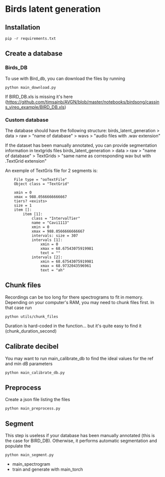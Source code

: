 # Birds latent generation

## Installation

    pip -r requirements.txt

## Create a database

### Birds_DB
To use with Bird_db, you can download the files by running

    python main_download.py

If BIRD_DB.xls is missing it's here (https://github.com/timsainb/AVGN/blob/master/notebooks/birdsong/cassins_vireo_example/BIRD_DB.xls)

### Custom database
The database should have the following structure:
birds_latent_generation > data > raw > "name of database" > wavs > "audio files with .wav extension"

If the dataset has been manually annotated, you can provide segmentation information in textgrids files
birds_latent_generation > data > raw > "name of database" > TextGrids > "same name as corresponding wav but with .TextGrid extension"

An exemple of TextGris file for 2 segments is:

        File type = "ooTextFile"
        Object class = "TextGrid"

        xmin = 0
        xmax = 988.0566666666667
        tiers? <exists>
        size = 1
        item []:
            item [1]:
                class = "IntervalTier"
                name = "Cavi1113"
                xmin = 0
                xmax = 988.0566666666667
                intervals: size = 307
                intervals [1]:
                    xmin = 0
                    xmax = 68.67543075919981
                    text = ""
                intervals [2]:
                    xmin = 68.67543075919981
                    xmax = 68.9732043596961
                    text = "ah"


## Chunk files
Recordings can be too long for there spectrograms to fit in memory. Depending on your computer's RAM, you may need to chunk files first.
In that case run

    python utils/chunk_files

Duration is hard-coded in the function... but it's quite easy to find it (chunk_duration_second)

## Calibrate decibel
You may want to run main_calibrate_db to find the ideal values for the ref and min dB parameters

    python main_calibrate_db.py

## Preprocess
Create a json file listing the files

    python main_preprocess.py

## Segment
This step is useless if your database has been manually annotated (this is the case for BIRD_DB).
Otherwise, it performs automatic segmentation and populate the

    python main_segment.py

- main_spectrogram
- train and generate with main_torch